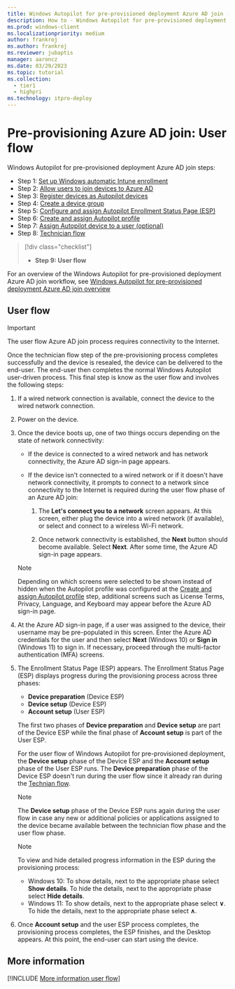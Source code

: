 ```yaml
---
title: Windows Autopilot for pre-provisioned deployment Azure AD join - Step 8 of 9 - User flow
description: How to - Windows Autopilot for pre-provisioned deployment Azure AD join - Step 8 of 9 - User flow.
ms.prod: windows-client
ms.localizationpriority: medium
author: frankroj
ms.author: frankroj
ms.reviewer: jubaptis
manager: aaroncz
ms.date: 03/29/2023
ms.topic: tutorial
ms.collection: 
  - tier1
  - highpri
ms.technology: itpro-deploy
---
```


# Pre-provisioning Azure AD join: User flow

Windows Autopilot for pre-provisioned deployment Azure AD join steps:
- Step 1: [Set up Windows automatic Intune enrollment](azure-ad-join-automatic-enrollment.md)
- Step 2: [Allow users to join devices to Azure AD](azure-ad-join-allow-users-to-join.md)
- Step 3: [Register devices as Autopilot devices](azure-ad-join-register-device.md)
- Step 4: [Create a device group](azure-ad-join-device-group.md)
- Step 5: [Configure and assign Autopilot Enrollment Status Page (ESP)](azure-ad-join-esp.md)
- Step 6: [Create and assign Autopilot profile](azure-ad-join-autopilot-profile.md)
- Step 7: [Assign Autopilot device to a user (optional)](azure-ad-join-assign-device-to-user.md)
- Step 8: [Technician flow](azure-ad-join-technician-flow.md)
> [!div class="checklist"]
> - **Step 9: User flow**

For an overview of the Windows Autopilot for pre-provisioned deployment Azure AD join workflow, see [Windows Autopilot for pre-provisioned deployment Azure AD join overview](azure-ad-join-workflow.md)

## User flow

> [!IMPORTANT]
>
> The user flow Azure AD join process requires connectivity to the Internet.

Once the technician flow step of the pre-provisioning process completes successfully and the device is resealed, the device can be delivered to the end-user. The end-user then completes the normal Windows Autopilot user-driven process. This final step is know as the user flow and involves the following steps:

1. If a wired network connection is available, connect the device to the wired network connection.

1. Power on the device.

1. Once the device boots up, one of two things occurs depending on the state of network connectivity:

   - If the device is connected to a wired network and has network connectivity, the Azure AD sign-in page appears.

   - If the device isn't connected to a wired network or if it doesn't have network connectivity, it prompts to connect to a network since connectivity to the Internet is required during the user flow phase of an Azure AD join:

     1. The **Let's connect you to a network** screen appears. At this screen, either plug the device into a wired network (if available), or select and connect to a wireless Wi-Fi network.

     1. Once network connectivity is established, the **Next** button should become available. Select **Next**. After some time, the Azure AD sign-in page appears.

    > [!NOTE]
    >
    > Depending on which screens were selected to be shown instead of hidden when the Autopilot profile was configured at the [Create and assign Autopilot profile](azure-ad-join-autopilot-profile.md) step, additional screens such as License Terms, Privacy, Language, and Keyboard may appear before the Azure AD sign-in page.

1. At the Azure AD sign-in page, if a user was assigned to the device, their username may be pre-populated in this screen. Enter the Azure AD credentials for the user and then select **Next** (Windows 10) or **Sign in** (Windows 11) to sign in. If necessary, proceed through the multi-factor authentication (MFA) screens.

1. The Enrollment Status Page (ESP) appears. The Enrollment Status Page (ESP) displays progress during the provisioning process across three phases:

   - **Device preparation** (Device ESP)
   - **Device setup** (Device ESP)
   - **Account setup** (User ESP)

    The first two phases of **Device preparation** and **Device setup** are part of the Device ESP while the final phase of **Account setup** is part of the User ESP.

    For the user flow of Windows Autopilot for pre-provisioned deployment, the **Device setup** phase of the Device ESP and the **Account setup** phase of the User ESP runs. The **Device preparation** phase of the Device ESP doesn't run during the user flow since it already ran during the [Technian flow](azure-ad-join-technician-flow.md).

    > [!NOTE]
    >
    > The **Device setup** phase of the Device ESP runs again during the user flow in case any new or additional policies or applications assigned to the device became available between the technician flow phase and the user flow phase.

    > [!NOTE]
    >
    > To view and hide detailed progress information in the ESP during the provisioning process:
    >
    > - Windows 10: To show details, next to the appropriate phase select **Show details**. To hide the details, next to the appropriate phase select **Hide details**.
    > - Windows 11: To show details, next to the appropriate phase select **∨**. To hide the details, next to the appropriate phase select **∧**.

1. Once **Account setup** and the user ESP process completes, the provisioning process completes, the ESP finishes, and the Desktop appears. At this point, the end-user can start using the device.

## More information

[!INCLUDE [More information user flow](../includes/more-info-user-flow.md)]

